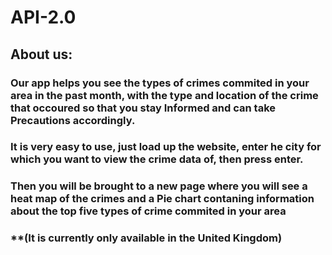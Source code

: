 # API-2.0

## About us:
### Our app helps you see the types of crimes commited in your area in the past month, with the type and location of the crime that occoured so that you stay Informed and can take Precautions accordingly.
### It is very easy to use, just load up the website, enter he city for which you want to view the crime data of, then press enter.
### Then you will be brought to a new page where you will see a heat map of the crimes and a Pie chart contaning information about the top five types of crime commited in your area
### **(It is currently only available in the United Kingdom) 
